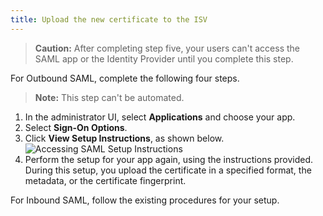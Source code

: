 ```yaml
---
title: Upload the new certificate to the ISV
---
```


> **Caution:** After completing step five, your users can't access the SAML app or the Identity Provider until you complete this step.

For Outbound SAML, complete the following four steps.

> **Note:** This step can't be automated.

1. In the administrator UI, select **Applications** and choose your app.
2. Select **Sign-On Options**.
3. Click **View Setup Instructions**, as shown below.<br/>![Accessing SAML Setup Instructions](/img/saml_setup_link.png)
4. Perform the setup for your app again, using the instructions provided. During this setup, you upload the certificate in a specified format, the metadata, or the certificate fingerprint.

For Inbound SAML, follow the existing procedures for your setup.

